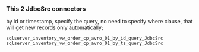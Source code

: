 
### This 2 JdbcSrc connectors
by id or timestamp, specify the query, no need to specify where clause, that will get new records only automatically;
```
sqlserver_inventory_vw_order_cp_avro_01_by_id_query_JdbcSrc
sqlserver_inventory_vw_order_cp_avro_01_by_ts_query_JdbcSrc
```